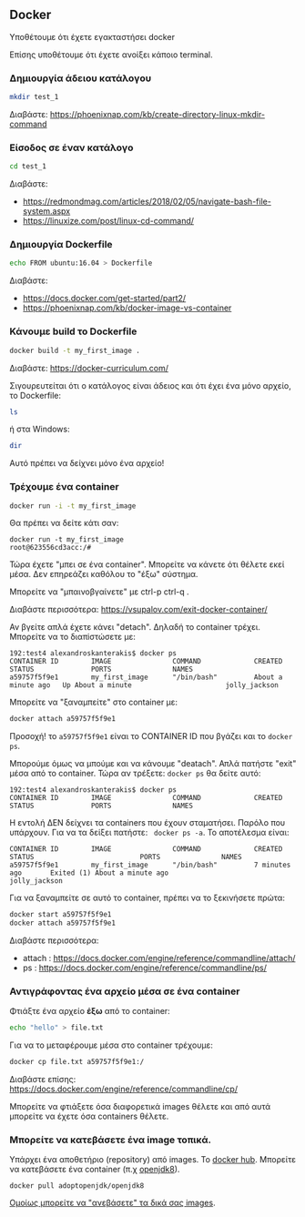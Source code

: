 ## Docker
Υποθέτουμε ότι έχετε εγακταστήσει docker 

Επίσης υποθέτουμε ότι έχετε ανοίξει κάποιο terminal.

### Δημιουργία άδειου κατάλογου 
```bash
mkdir test_1
```

Διαβάστε: https://phoenixnap.com/kb/create-directory-linux-mkdir-command 

### Είσοδος σε έναν κατάλογο
```bash
cd test_1
```

Διαβάστε:
* https://redmondmag.com/articles/2018/02/05/navigate-bash-file-system.aspx
* https://linuxize.com/post/linux-cd-command/ 


### Δημιουργία Dockerfile 
```bash
echo FROM ubuntu:16.04 > Dockerfile
```

Διαβάστε:
* https://docs.docker.com/get-started/part2/ 
* https://phoenixnap.com/kb/docker-image-vs-container 

### Κάνουμε build το Dockerfile 
```bash
docker build -t my_first_image .
```

Διαβάστε: https://docker-curriculum.com/ 


Σιγουρευτείται ότι ο κατάλογος είναι άδειος και ότι έχει ένα μόνο αρχείο, το Dockerfile:
```bash
ls
```

ή στα Windows:

```bash
dir
```

Αυτό πρέπει να δείχνει μόνο ένα αρχείο!

### Τρέχουμε ένα container

```bash
docker run -i -t my_first_image
```

Θα πρέπει να δείτε κάτι σαν:
```
docker run -t my_first_image
root@623556cd3acc:/# 
```

Τώρα έχετε "μπει σε ένα container". Μπορείτε να κάνετε ότι θέλετε εκεί μέσα. Δεν επηρεάζει καθόλου το "έξω" σύστημα.

Μπορείτε να "μπαινοβγαίνετε" με ctrl-p ctrl-q . 

Διαβάστε περισσότερα: https://vsupalov.com/exit-docker-container/ 


Αν βγείτε απλά έχετε κάνει "detach". Δηλαδή το container τρέχει. Μπορείτε να το διαπiστώσετε με:

```
192:test4 alexandroskanterakis$ docker ps
CONTAINER ID        IMAGE               COMMAND             CREATED              STATUS              PORTS               NAMES
a59757f5f9e1        my_first_image      "/bin/bash"         About a minute ago   Up About a minute                       jolly_jackson
```

Μπορείτε να "ξαναμπείτε" στο container με:

```bash
docker attach a59757f5f9e1 
```

Προσοχή! το ```a59757f5f9e1``` είναι το CONTAINER ID που βγάζει και το ```docker ps```. 

Μπορούμε όμως να μπούμε και να κάνουμε "deatach". Απλά πατήστε "exit" μέσα από το container. Τώρα αν τρέξετε: ```docker ps``` θα δείτε αυτό: 

```
192:test4 alexandroskanterakis$ docker ps
CONTAINER ID        IMAGE               COMMAND             CREATED             STATUS              PORTS               NAMES
```

Η εντολή ΔΕΝ δείχνει τα containers που έχουν σταματήσει. Παρόλο που υπάρχουν. Για να τα δείξει πατήστε: ``` docker ps -a```. Το αποτέλεσμα είναι:

```
CONTAINER ID        IMAGE               COMMAND             CREATED             STATUS                          PORTS               NAMES
a59757f5f9e1        my_first_image      "/bin/bash"         7 minutes ago       Exited (1) About a minute ago                       jolly_jackson
```

Για να ξαναμπείτε σε αυτό το container, πρέπει να το ξεκινήσετε πρώτα:

```bash
docker start a59757f5f9e1
docker attach a59757f5f9e1
```

Διαβάστε περισσότερα:
* attach : https://docs.docker.com/engine/reference/commandline/attach/ 
* ps : https://docs.docker.com/engine/reference/commandline/ps/ 


### Αντιγράφοντας ένα αρχείο μέσα σε ένα container 
Φτιάξτε ένα αρχείο **έξω** από το container:

```bash
echo "hello" > file.txt
```

Για να το μεταφέρoυμε μέσα στο container τρέχουμε:
```bash
docker cp file.txt a59757f5f9e1:/
```

Διαβάστε επίσης: https://docs.docker.com/engine/reference/commandline/cp/ 

Μπορείτε να φτιάξετε όσα διαφορετικά images θέλετε και από αυτά μπορείτε να έχετε όσα containers θέλετε. 

### Μπορείτε να κατεβάσετε ένα image τοπικά.
Υπάρχει ένα αποθετήριο (repository) από images. Το [docker hub](https://hub.docker.com/). Μπορείτε να κατεβάσετε ένα container (π.χ [openjdk8](https://hub.docker.com/r/adoptopenjdk/openjdk8)). 

```
docker pull adoptopenjdk/openjdk8
```


[Ομοίως μπορείτε να "ανεβάσετε" τα δικά σας images](https://ropenscilabs.github.io/r-docker-tutorial/04-Dockerhub.html). 
 
